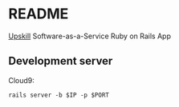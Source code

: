 # README

[Upskill](http://upskillcourses.com) Software-as-a-Service Ruby on Rails App

## Development server

Cloud9:

```
rails server -b $IP -p $PORT 
```

